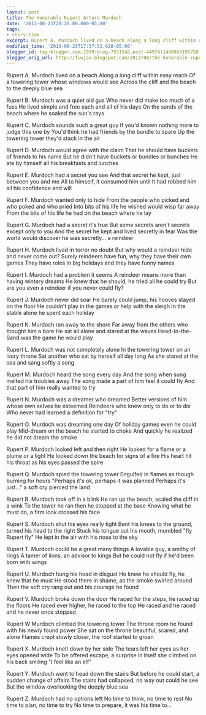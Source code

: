 ```yaml
---
layout: post
title: The Honorable Rupert Arturo Murdoch
date: '2013-08-23T20:28:00.000-05:00'
tags: 
- story-time
excerpt: Rupert A. Murdoch lived on a beach along a long cliff within easy reach...
modified_time: '2013-08-25T17:37:52.628-05:00'
blogger_id: tag:blogger.com,1999:blog-7551548.post-4497411480850195758
blogger_orig_url: http://fuwjax.blogspot.com/2013/08/the-honorable-rupert-arturo-murdoch.html
---
```


Rupert A. Murdoch lived on a beach
Along a long cliff within easy reach
Of a towering tower whose windows would see
Across the cliff and the beach to the deeply blue sea

Rupert B. Murdoch was a quiet old gus
Who never did make too much of a fuss
He lived simple and free each and all of his days
On the sands of the beach where he soaked the sun's rays

Rupert C. Murdoch sounds such a great guy
If you'd known nothing more to judge this one by
You'd think he had friends by the bundle to spare
Up the towering tower they'd stack in the air

Rupert D. Murdoch would agree with the claim
That he should have buckets of friends to his name
But he didn't have buckets or bundles or bunches
He ate by himself all his breakfasts and lunches

Rupert E. Murdoch had a secret you see
And that secret he kept, just between you and me
All to himself, it consumed him until
It had robbed him all his confidence and will

Rupert F. Murdoch wanted only to hide
From the people who picked and who poked and who pried
Into bits of his life he wished would wisp far away
From the bits of his life he had on the beach where he lay

Rupert G. Murdoch had a secret it's true
But some secrets aren't secrets except only to you
And the secret he kept and lived secretly in fear
Was the world would discover he was secretly... a reindeer

Rupert H. Murdoch lived in terror no doubt
But why would a reindeer hide and never come out?
Surely reindeers have fun, why they have their own games
They have roles in big holidays and they have funny names

Rupert I. Murdoch had a problem it seems
A reindeer means more than having wintery dreams
He knew that he should, he tried all he could try
But are you even a reindeer if you never could fly?

Rupert J. Murdoch never did soar
He barely could jump, his hooves stayed on the floor
He couldn't play in the games or help with the sleigh
In the stable alone he spent each holiday

Rupert K. Murdoch ran away to the shore
Far away from the others who thought him a bore
He sat all alone and stared at the waves
Head-In-the-Sand was the game he would play

Rupert L. Murdoch was not completely alone
In the towering tower on an ivory throne
Sat another who sat by herself all day long
As she stared at the sea and sang softly a song

Rupert M. Murdoch heard the song every day
And the song when sung melted his troubles away
The song made a part of him feel it could fly
And that part of him really wanted to try

Rupert N. Murdoch was a dreamer who dreamed
Better versions of him whose own selves he esteemed
Reindeers who knew only to do or to die
Who never had learned a definition for "try"

Rupert O. Murdoch was dreaming one day
Of holiday games even he could play
Mid-dream on the beach he started to choke
And quickly he realized he did not dream the smoke

Rupert P. Murdoch looked left and then right
He looked for a flame or a plume or a light
He looked down the beach for signs of a fire
His heart hit his throat as his eyes passed the spire

Rupert Q. Murdoch spied the towering tower
Engulfed in flames as though burning for hours
"Perhaps it's ok, perhaps it was planned
Perhaps it's just..." a soft cry pierced the land

Rupert R. Murdoch took off in a blink
He ran up the beach, scaled the cliff in a wink
To the tower he ran then he stopped at the base
Knowing what he must do, a firm look crossed his face

Rupert S. Murdoch shut his eyes really tight
Bent his knees to the ground, turned his head to the right
Stuck his tongue out his mouth, mumbled "fly Rupert fly"
He lept in the air with his nose to the sky

Rupert T. Murdoch could be a great many things
A lovable guy, a smithy of rings
A tamer of lions, an advisor to kings
But he could not fly if he'd been born with wings

Rupert U. Murdoch hung his head in disgust
He knew he should fly, he knew that he must
He stood there in shame, as the smoke swirled around
Then the soft cry rang out and his courage he found

Rupert V. Murdoch broke down the door
He raced for the steps, he raced up the floors
He raced ever higher, he raced to the top
He raced and he raced and he never once stopped

Rupert W Murdoch climbed the towering tower
The throne room he found with his newly found power
She sat on the throne beautiful, scared, and alone
Flames crept slowly closer, the roof started to groan

Rupert X. Murdoch knelt down by her side
The tears left her eyes as her eyes opened wide
To be offered escape, a surprise in itself
she climbed on his back smiling "I feel like an elf"

Rupert Y. Murdoch went to head down the stairs
But before he could start, a sudden change of affairs
The stairs had collapsed, no way out could he see
But the window overlooking the deeply blue sea

Rupert Z. Murdoch had no options left
No time to think, no time to rest
No time to plan, no time to try
No time to prepare, it was his time to...